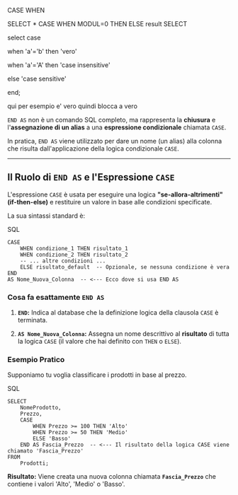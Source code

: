 CASE WHEN

SELECT * CASE WHEN MODUL=0 THEN 
ELSE result
SELECT 


select case

when 'a'='b' then 'vero'

when 'a'='A' then 'case insensitive'

else 'case sensitive'

end;


qui per esempio e' vero quindi blocca a vero


`END AS` non è un comando SQL completo, ma rappresenta la **chiusura** e l'**assegnazione di un alias** a una **espressione condizionale** chiamata `CASE`.

In pratica, `END AS` viene utilizzato per dare un nome (un alias) alla colonna che risulta dall'applicazione della logica condizionale `CASE`.

---

##  Il Ruolo di `END AS` e l'Espressione `CASE`

L'espressione `CASE` è usata per eseguire una logica **"se-allora-altrimenti" (if-then-else)** e restituire un valore in base alle condizioni specificate.

La sua sintassi standard è:

SQL

```
CASE
    WHEN condizione_1 THEN risultato_1
    WHEN condizione_2 THEN risultato_2
    -- ... altre condizioni ...
    ELSE risultato_default  -- Opzionale, se nessuna condizione è vera
END
AS Nome_Nuova_Colonna  -- <--- Ecco dove si usa END AS
```

### Cosa fa esattamente `END AS`

1. **`END`:** Indica al database che la definizione logica della clausola `CASE` è terminata.
    
2. **`AS Nome_Nuova_Colonna`:** Assegna un nome descrittivo al **risultato** di tutta la logica `CASE` (il valore che hai definito con `THEN` o `ELSE`).
    

### Esempio Pratico

Supponiamo tu voglia classificare i prodotti in base al prezzo.

SQL

```
SELECT
    NomeProdotto,
    Prezzo,
    CASE
        WHEN Prezzo >= 100 THEN 'Alto'
        WHEN Prezzo >= 50 THEN 'Medio'
        ELSE 'Basso'
    END AS Fascia_Prezzo  -- <--- Il risultato della logica CASE viene chiamato 'Fascia_Prezzo'
FROM
    Prodotti;
```

**Risultato:** Viene creata una nuova colonna chiamata **`Fascia_Prezzo`** che contiene i valori 'Alto', 'Medio' o 'Basso'.